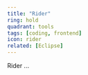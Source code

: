 ```yaml
---
title: "Rider"
ring: hold
quadrant: tools
tags: [coding, frontend]
icon: rider
related: [Eclipse]
---
```


Rider ...
